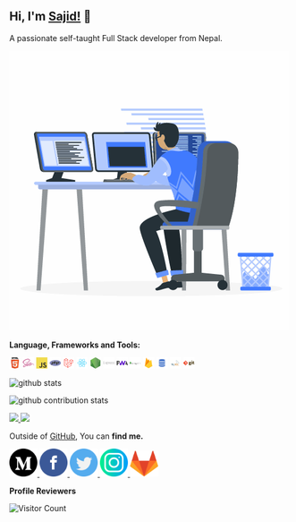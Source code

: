 ## Hi, I'm [Sajid!](https://sajidansari.ml) :wave:

A passionate self-taught Full Stack developer from Nepal.


<img src="https://github.com/SajidAnTechie/SajidAnTechie/blob/master/assests/animation.gif">


**Language, Frameworks and Tools:**

<code><img height="20" src="https://raw.githubusercontent.com/github/explore/80688e429a7d4ef2fca1e82350fe8e3517d3494d/topics/html/html.png"></code>
<code><img height="20" src="https://raw.githubusercontent.com/github/explore/80688e429a7d4ef2fca1e82350fe8e3517d3494d/topics/sass/sass.png"></code>
<code><img height="20" src="https://raw.githubusercontent.com/github/explore/80688e429a7d4ef2fca1e82350fe8e3517d3494d/topics/javascript/javascript.png"></code>
<code><img height="20" src="https://raw.githubusercontent.com/github/explore/80688e429a7d4ef2fca1e82350fe8e3517d3494d/topics/php/php.png"></code>
<code><img height="20" src="https://raw.githubusercontent.com/github/explore/80688e429a7d4ef2fca1e82350fe8e3517d3494d/topics/laravel/laravel.png"></code>
<code><img height="20" src="https://raw.githubusercontent.com/github/explore/80688e429a7d4ef2fca1e82350fe8e3517d3494d/topics/react/react.png"></code>
<code><img height="20" src="https://raw.githubusercontent.com/github/explore/80688e429a7d4ef2fca1e82350fe8e3517d3494d/topics/nodejs/nodejs.png"></code>
<code><img height="20" src="https://raw.githubusercontent.com/github/explore/80688e429a7d4ef2fca1e82350fe8e3517d3494d/topics/express/express.png"></code>
<code><img height="20" src="https://raw.githubusercontent.com/github/explore/80688e429a7d4ef2fca1e82350fe8e3517d3494d/topics/pwa/pwa.png"></code>
<code><img height="20" src="https://raw.githubusercontent.com/github/explore/80688e429a7d4ef2fca1e82350fe8e3517d3494d/topics/mongodb/mongodb.png"></code>
<code><img height="20" src="https://raw.githubusercontent.com/github/explore/80688e429a7d4ef2fca1e82350fe8e3517d3494d/topics/firebase/firebase.png"></code>
<code><img height="20" src="https://raw.githubusercontent.com/github/explore/80688e429a7d4ef2fca1e82350fe8e3517d3494d/topics/sql/sql.png"></code>
<code><img height="20" src="https://raw.githubusercontent.com/github/explore/80688e429a7d4ef2fca1e82350fe8e3517d3494d/topics/mysql/mysql.png"></code>
<code><img height="20" src="https://raw.githubusercontent.com/github/explore/80688e429a7d4ef2fca1e82350fe8e3517d3494d/topics/git/git.png"></code>


![github stats](https://github-readme-stats.vercel.app/api?username=SajidAnTechie&show_icons=true&title_color=fff&icon_color=79ff97&text_color=9f9f9f&bg_color=151515)

![github contribution stats](https://activity-graph.herokuapp.com/graph?username=sajidantechie&bg_color=151515&color=fff&line=00ffff&point=ffffff&area=true&hide_border=true)

<a href="https://github.com/SajidAnTechie/SajidAnTechie">
<img src="https://github-readme-stats.vercel.app/api/pin/?username=sajidantechie&repo=sajidantechie&show_icons=true&title_color=fff&icon_color=79ff97&text_color=9f9f9f&bg_color=151515">  
</a>
<a href="https://sajidansari.com.np/">
<img src="https://github-readme-stats.vercel.app/api/pin/?username=sajidantechie&repo=React-Myportfolio&show_icons=true&title_color=fff&icon_color=79ff97&text_color=9f9f9f&bg_color=151515">  
</a>

Outside of [GitHub](https://github.com/SajidAnTechie/), You can **find me.**

<a href="https://medium.com/@sajidansari33272">
<img src="https://github.com/SajidAnTechie/SajidAnTechie/blob/master/assests/medium.webp" width="50px">
</a>
<a href="https://www.facebook.com/atif.ansari.31337194">
<img src="https://github.com/SajidAnTechie/SajidAnTechie/blob/master/assests/facebook.png" width="50px">
</a>
<a href="https://twitter.com/TheSajidAnsari">
<img src="https://github.com/SajidAnTechie/SajidAnTechie/blob/master/assests/twitter.png" width="50px">
</a>
<a href="https://www.instagram.com/thesajidtech">
<img src="https://github.com/SajidAnTechie/SajidAnTechie/blob/master/assests/instagram.png" width="50px">
</a>
<a href="https://gitlab.com/SajidAnsari">
<img src="https://github.com/SajidAnTechie/SajidAnTechie/blob/master/assests/gitlab.png" width="50px">
</a>
<br/>

**Profile Reviewers**

![Visitor Count](https://profile-counter.glitch.me/aakritsubedi/count.svg)
